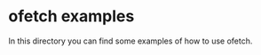 # ofetch examples

In this directory you can find some examples of how to use ofetch.

<!-- To learn more, you can read the [ofetch first hand tutorial on unjs.io](https://unjs.io/resources/learn/ofetch-101-first-hand). -->

